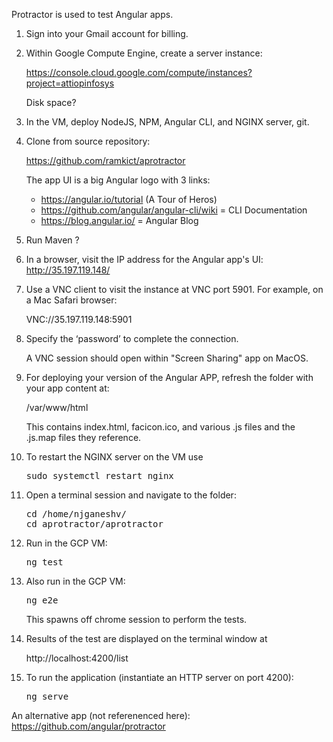 Protractor is used to test Angular apps. 
   
1. Sign into your Gmail account for billing.
2. Within Google Compute Engine, create a server instance:

   <a target="_blank" href="
   https://console.cloud.google.com/compute/instances?project=attiopinfosys">
   https://console.cloud.google.com/compute/instances?project=attiopinfosys</a>
 
   Disk space?
 
3. In the VM, deploy NodeJS, NPM, Angular CLI, and NGINX server, git.

0. Clone from source repository:
 
   <a target="_blank" href="
   https://github.com/ramkict/aprotractor">
   https://github.com/ramkict/aprotractor</a>

   The app UI is a big Angular logo with 3 links:

   * https://angular.io/tutorial (A Tour of Heros)
   * https://github.com/angular/angular-cli/wiki = CLI Documentation
   * https://blog.angular.io/ = Angular Blog

0. Run Maven ?

0. In a browser, visit the IP address for the Angular app's UI: http://35.197.119.148/ 

0. Use a VNC client to visit the instance at VNC port 5901. For example, on a Mac Safari browser:

   VNC://35.197.119.148:5901

0. Specify the ‘password’ to complete the connection.
 
   A VNC session should open within "Screen Sharing" app on MacOS.
 
0. For deploying your version of the Angular APP, refresh the folder with your app content at:

   /var/www/html
   
   This contains index.html, facicon.ico, and various .js files and the .js.map files they reference.
 
0. To restart the NGINX server on the VM use 

   <pre>
   sudo systemctl restart nginx
   </pre>

0. Open a terminal session and navigate to the folder:

   <pre>
   cd /home/njganeshv/
   cd aprotractor/aprotractor
   </pre>
   
0. Run in the GCP VM:

   <pre>
   ng test
   </pre>

0. Also run in the GCP VM:

   <pre>
   ng e2e
   </pre>

   This spawns off chrome session to perform the tests.

0. Results of the test are displayed on the terminal window at
   
   http://localhost:4200/list

0. To run the application (instantiate an HTTP server on port 4200):

   <pre>
   ng serve
   </pre>

An alternative app (not referenenced here): https://github.com/angular/protractor

